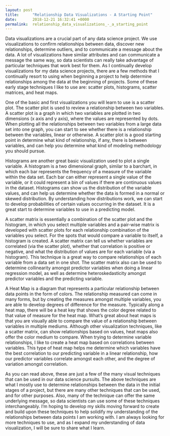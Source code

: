 ```yaml
---
layout: post
title:      "Relationship Data Visualizations - A Starting Point"
date:       2018-12-21 16:32:41 +0000
permalink:  relationship_data_visualizations_-_a_starting_point
---
```



Data visualizations are a crucial part of any data science project. We use visualizations to confirm relationships between data, discover new relationships, determine outliers, and to communicate a message about the data. A lot of visualizations have similar attributes and can communicate a message the same way, so data scientists can really take advantage of particular techniques that work best for them. As I continually develop visualizations for my data science projects, there are a few methods that I continually resort to using when beginning a project to help determine relationships among the data at the beginning of projects. Some of these early stage techniques I like to use are: scatter plots, histograms, scatter matrices, and heat maps.

One of the basic and first visualizations you will learn to use is a scatter plot. The scatter plot is used to review a relationship between two variables. A scatter plot is a graph in which two variables are plotted in two dimensions (x axis and y axis), where the values are represented by dots. When plotting all the relationships between two variables from a large data set into one graph, you can start to see whether there is a relationship between the variables, linear or otherwise. A scatter plot is a good starting point in determine what kind of relationship, if any, there is between variables, and can help you determine what kind of modeling methodology you should pursue.

Histograms are another great basic visualization used to plot a single variable. A histogram is a two dimensional graph, similar to a barchart, in which each bar represents the frequency of a measure of the variable within the data set. Each bar can either represent a single value of the variable, or it could represent a bin of values if there are continuous values in the dataset. Histograms can show us the distribution of the variable values, and can help us determine whether the data is formed in a normal or skewed distribution. By understanding how distributions work, we can start to develop probabilities of certain values occurring in the dataset. It is a great start to determine variables to use in a predicting model.

A scatter matrix is essentially a combination of the scatter plot and the histogram, in which you select multiple variables and a pair-wise matrix is developed with scatter plots for each relationship combination of the variables you select. For the spots that would compare a variable to itself, a histogram is created. A scatter matrix can tell us whether variables are correlated (via the scatter plot), whether that correlation is positive or negative, and what the distribution of values are for each variable (via a histogram). This technique is a great way to compare relationships of each variable from a data set in one shot. The scatter matrix also can be used to determine collinearity amongst predictor variables when doing a linear regression model, as well as determine heteroskedasticity amongst predictor variables and the predicting variable. 

A Heat Map is a diagram that represents a particular relationship between data points in the form of colors. The relationship measured can come in many forms, but by creating the measures amongst multiple variables, you are able to develop degrees of difference for the measure. Typically along a heat map, there will be a heat key that shows the color degree related to that value of measure for the heat map. What’s great about heat maps is that you are visually able to compare the value of a relationship between variables in multiple mediums. Although other visualization techniques, like a scatter matrix, can show relationships based on values, heat maps also offer the color medium to compare. When trying to determine variable relationships, I like to create a heat map based on correlations between variables. This type of heat map helps me determine which variables have the best correlation to our predicting variable in a linear relationship, how our predictor variables correlate amongst each other, and the degree of variation amongst correlation.

As you can read above, these are just a few of the many visual techniques that can be used in our data science pursuits. The above techniques are what I mostly use to determine relationships between the data in the initial stages of a project, but there are many other techniques that can be used, and for other purposes. Also, many of the technique can offer the same underlying message, so data scientists can use some of these techniques interchangeably. I’m hoping to develop my skills moving forward to create and build upon these techniques to help solidify my understanding of the relationships between data points I am working with. I am always looking for more techniques to use, and as I expand my understanding of data visualization, I will be sure to share what I learn.


